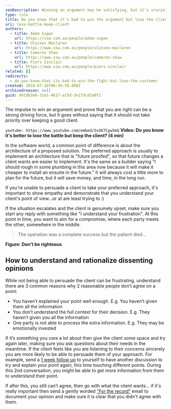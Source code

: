 ```yaml
---
seoDescription: Winning an argument may be satisfying, but it's crucial to prioritize keeping a good client even when you don't see eye-to-eye.
type: rule
title: Do you know that it's bad to win the argument but lose the client?
uri: lose-battle-keep-client
authors:
  - title: Adam Cogan
    url: https://ssw.com.au/people/adam-cogan
  - title: Ulysses Maclaren
    url: https://www.ssw.com.au/people/ulysses-maclaren
  - title: Cameron Shaw
    url: https://www.ssw.com.au/people/cameron-shaw
  - title: Piers Sinclair
    url: https://www.ssw.com.au/people/piers-sinclair
related: []
redirects:
  - do-you-know-that-its-bad-to-win-the-fight-but-lose-the-customer
created: 2010-07-16T06:49:58.000Z
archivedreason: null
guid: d41db2e6-32e1-4617-a15d-3e1fdcd1a0f2
---
```


The impulse to win an argument and prove that you are right can be a strong driving force, but it goes without saying that it should not take priority over keeping a good client.

<!--endintro-->

`youtube: https://www.youtube.com/embed/SvGK7Cpw5mQ`
**Video: Do you know it's better to lose the battle but keep the client? (4 min)**

In the software world, a common point of difference is about the architecture of a proposed solution. The preferred approach is usually to implement an architecture that is "future proofed", so that future changes a client wants are easier to implement. It's the same as a builder saying "I should rough in some plumbing in this area now because it will make it cheaper to install an ensuite in the future." It will always cost a little more to plan for the future, but it will save money, and time, in the long run.

If you're unable to persuade a client to take your preferred approach, it's important to show empathy and demonstrate that you understand your client's point of view...or at are least trying to :)

If the situation escalates and the client is genuinely upset, make sure you start any reply with something like "I understand your frustration". At this point in time, you want to aim for a compromise, where each party meets the other, somewhere in the middle.

> The operation was a complete success but the patient died...

**Figure: Don't be righteous**

## How to understand and rationalize dissenting opinions

While not being able to persuade the client can be frustrating, understand there are 3 common reasons why 2 reasonable people don’t agree on a point:

* You haven’t explained your point well enough. E.g. You haven’t given them all the information
* You don’t understand the full context for their decision. E.g. They haven’t given you all the information
* One party is not able to process the extra information. E.g. They may be emotionally invested

If it’s something you care a lot about then give the client some space and try again later, making sure you ask questions about their needs in the meantime. If the client feels like you are listening to their concerns sincerely you are more likely to be able to persuade them of your approach. For example, send a [1 week follow up](/do-you-follow-up-emails-effectively) to yourself to have another discussion to try and explain your point again, this time touching different points. During this 2nd conversation, you might be able to get more information from them to understand their point.

If after this, you still can’t agree, then go with what the client wants... if it's really important then send a gently worded ["For the record"](/send-a-for-the-record-email-when-you-disagree) email to document your opinion and make sure it is clear that you didn't agree with them.

